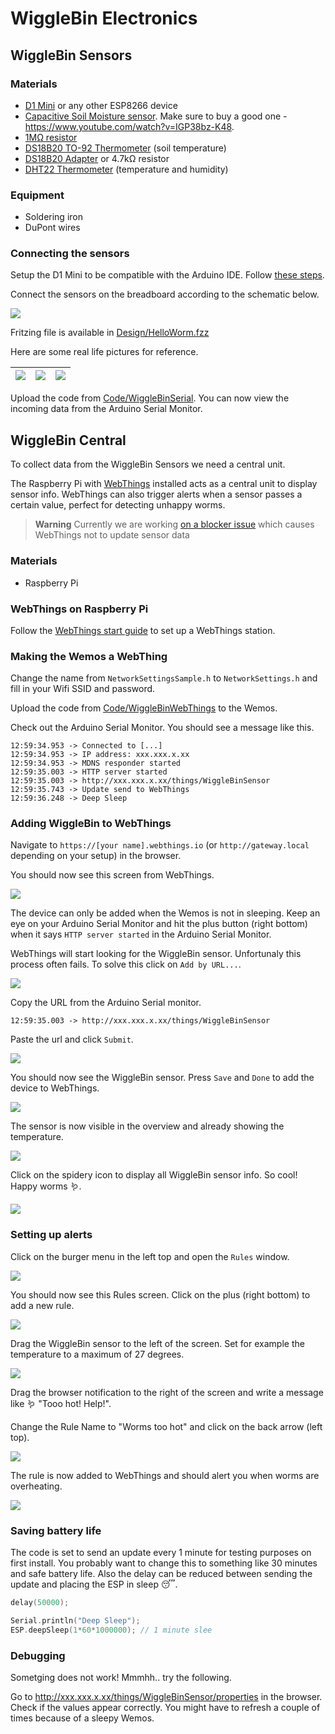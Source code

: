 # WiggleBin Electronics

## WiggleBin Sensors

### Materials
- [D1 Mini](https://www.tinytronics.nl/shop/en/development-boards/microcontroller-boards/with-wi-fi/d1-mini-esp8266-12f-ch340) or any other ESP8266 device
- [Capacitive Soil Moisture sensor](https://www.tinytronics.nl/shop/en/sensors/liquid/capacitive-soil-moisture-sensor-module-with-cable). Make sure to buy a good one - https://www.youtube.com/watch?v=IGP38bz-K48.
- [1MΩ resistor](https://www.tinytronics.nl/shop/en/components/resistors/resistors/1m%CF%89-resistor)
- [DS18B20 TO-92 Thermometer](https://www.tinytronics.nl/shop/en/sensors/temperature/ds18b20-to-92-thermometer-temperature-sensor-with-cable-waterproof-high-temperature-1m) (soil temperature)
- [DS18B20 Adapter](https://www.tinytronics.nl/shop/en/sensors/temperature/ds18b20-adapter) or  4.7kΩ resistor
- [DHT22 Thermometer](https://www.tinytronics.nl/shop/en/sensors/air/humidity/dht22-thermometer-temperature-and-humidity-sensor-module-with-cables) (temperature and humidity)

### Equipment

- Soldering iron
- DuPont wires

### Connecting the sensors

Setup the D1 Mini to be compatible with the Arduino IDE. Follow [these steps](https://github.com/esp8266/Arduino#installing-with-boards-manager).

Connect the sensors on the breadboard according to the schematic below.

![](Design/HelloWormBreadboardFritzing.png)

Fritzing file is available in [Design/HelloWorm.fzz](Design/HelloWorm.fzz)

Here are some real life pictures for reference.

| ![](Images/Electronics/Electronics_Wemos_Close_up.jpg) | ![](Images/Electronics/Electronics_Together.jpg) | ![](Images/Electronics/Electronics_Battery_Temperature.jpg)
|-|-|-|

Upload the code from [Code/WiggleBinSerial](Code/WiggleBinSerial). You can now view the incoming data from the Arduino Serial Monitor.

## WiggleBin Central

To collect data from the WiggleBin Sensors we need a central unit. 

The Raspberry Pi with [WebThings](https://webthings.io) installed acts as a central unit to display sensor info. WebThings can also trigger alerts when a sensor passes a certain value, perfect for detecting unhappy worms.

> **Warning**
> Currently we are working [on a blocker issue](https://github.com/studiorabota/wiggle-bin/issues/13 ) which causes WebThings not to update sensor data

### Materials
- Raspberry Pi

### WebThings on Raspberry Pi

Follow the [WebThings start guide](https://webthings.io/docs/gateway-getting-started-guide.html) to set up a WebThings station.

### Making the Wemos a WebThing

Change the name from `NetworkSettingsSample.h` to `NetworkSettings.h` and fill in your Wifi SSID and password. 

Upload the code from [Code/WiggleBinWebThings](Code/WiggleBinWebThings) to the Wemos.

Check out the Arduino Serial Monitor. You should see a message like this. 

```
12:59:34.953 -> Connected to [...]
12:59:34.953 -> IP address: xxx.xxx.x.xx
12:59:34.953 -> MDNS responder started
12:59:35.003 -> HTTP server started
12:59:35.003 -> http://xxx.xxx.x.xx/things/WiggleBinSensor
12:59:35.743 -> Update send to WebThings
12:59:36.248 -> Deep Sleep
```

### Adding WiggleBin to WebThings

Navigate to `https://[your name].webthings.io` (or `http://gateway.local` depending on your setup) in the browser.

You should now see this screen from WebThings.

![](Images/WebThings/WebThingsEntranceScreen.png)

The device can only be added when the Wemos is not in sleeping. Keep an eye on your Arduino Serial Monitor and hit the plus button (right bottom) when it says `HTTP server started` in the Arduino Serial Monitor.

WebThings will start looking for the WiggleBin sensor. Unfortunaly this process often fails. To solve this click on `Add by URL...`.

![](Images/WebThings/WebThingsLoadingScreen.png)

Copy the URL from the Arduino Serial monitor.

```
12:59:35.003 -> http://xxx.xxx.x.xx/things/WiggleBinSensor
```

Paste the url and click `Submit`.

![](Images/WebThings/WebThingsAddURL.png)

You should now see the WiggleBin sensor. Press `Save` and `Done` to add the device to WebThings.

![](Images/WebThings/WebThingsSave.png)

The sensor is now visible in the overview and already showing the temperature.

![](Images/WebThings/WebThingsEntranceScreenWithWiggleBinSensor.png)

Click on the spidery icon to display all WiggleBin sensor info. So cool! Happy worms 🪱.

![](Images/WebThings/WebThingsSensorInfo.png)


### Setting up alerts

Click on the burger menu in the left top and open the `Rules` window.

![](Images/WebThings/WebThingRulesOpenMenu.png)
 
You should now see this Rules screen. Click on the plus (right bottom) to add a new rule.

![](Images/WebThings/WebThingsRulesScreen.png)

Drag the WiggleBin sensor to the left of the screen. Set for example the temperature to a maximum of 27 degrees.

![](Images/WebThings/WebThingsRuleLeft.png)

Drag the browser notification to the right of the screen and write a message like 🪱 "Tooo hot! Help!".

Change the Rule Name to "Worms too hot" and click on the back arrow (left top). 

![](Images/WebThings/WebThingsRuleRight.png)

The rule is now added to WebThings and should alert you when worms are overheating.

![](Images/WebThings/WebThingsRuleAdded.png)

### Saving battery life

The code is set to send an update every 1 minute for testing purposes on first install. You probably want to change this to something like 30 minutes and safe battery life. Also the delay can be reduced between sending the update and placing the ESP in sleep 😴.

```C
delay(50000);

Serial.println("Deep Sleep");
ESP.deepSleep(1*60*1000000); // 1 minute slee
```

### Debugging

Sometging does not work! Mmmhh.. try the following.

Go to http://xxx.xxx.x.xx/things/WiggleBinSensor/properties in the browser. Check if the values appear correctly. You might have to refresh a couple of times because of a sleepy Wemos.







